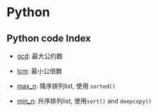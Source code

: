 # Python

## Python code Index

- [gcd](https://github.com/chenweigao/_code/blob/master/python/gcd.py): 最大公约数
  
- [lcm](https://github.com/chenweigao/_code/blob/master/python/lcm.py): 最小公倍数

- [max_n](https://github.com/chenweigao/_code/blob/master/python/max_n.py): 降序排列list, 使用 `sorted()`

- [min_n](https://github.com/chenweigao/_code/blob/master/python/min_n.py): 升序排列list, 使用`sort()` and `deepcopy()`
